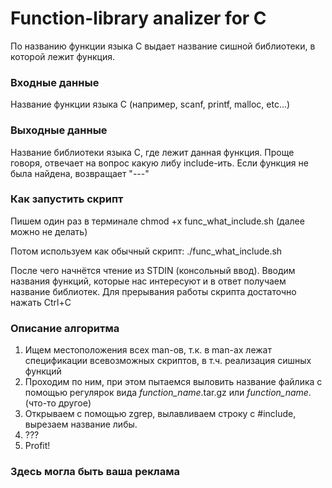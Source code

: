 # Function-library analizer for C

По названию функции языка C выдает название сишной библиотеки, в которой лежит функция.

### Входные данные
Название функции языка C (например, scanf, printf, malloc, etc...)

### Выходные данные
Название библиотеки языка C, где лежит данная функция. Проще говоря, отвечает на вопрос какую либу include-ить. Если функция не была найдена, возвращает "---"

### Как запустить скрипт
Пишем один раз в терминале chmod +x func_what_include.sh (далее можно не делать)

Потом используем как обычный скрипт: ./func_what_include.sh

После чего начнётся чтение из STDIN (консольный ввод). Вводим названия функций, которые нас интересуют и в ответ получаем название библиотек. Для прерывания работы скрипта достаточно нажать Ctrl+C

### Описание алгоритма
1. Ищем местоположения всех man-ов, т.к. в man-ах лежат спецификации всевозможных скриптов, в т.ч. реализация сишных функций
2. Проходим по ним, при этом пытаемся выловить название файлика с помощью регулярок вида *function_name*.tar.gz или *function_name*.(что-то другое)
3. Открываем с помощью zgrep, вылавливаем строку с #include, вырезаем название либы.
4. ???
5. Profit!

### Здесь могла быть ваша реклама
